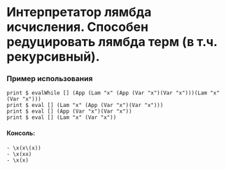 # Интерпретатор лямбда исчисления. Способен редуцировать лямбда терм (в т.ч. рекурсивный). 
### Пример использования
```
print $ evalWhile [] (App (Lam "x" (App (Var "x")(Var "x")))(Lam "x" (Var "x")))
print $ eval [] (Lam "x" (App (Var "x")(Var "x")))
print $ eval [] (App (Var "x")(Var "x"))
print $ eval [] (Lam "x" (Var "x"))
```
#### Консоль:
```
- \x(x\(x))
- \x(xx)
- \x(x)
```
